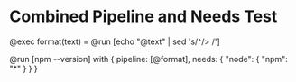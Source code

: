 # Combined Pipeline and Needs Test

@exec format(text) = @run [echo "@text" | sed 's/^/> /']

@run [npm --version] with {
  pipeline: [@format],
  needs: {
    "node": {
      "npm": "*"
    }
  }
}
